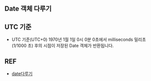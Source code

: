 ## Date 객체 다루기

## UTC 기준

- UTC 기준(UTC+0) 1970년 1월 1일 0시 0분 0초에서 milliseconds 밀리초(1/1000 초) 후의 시점이 저장된 Date 객체가 반환됩니다.

## REF

- [date다루기](https://ko.javascript.info/date)

